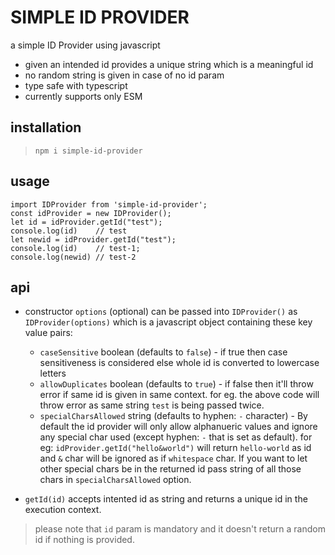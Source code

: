 # SIMPLE ID PROVIDER

a simple ID Provider using javascript

- given an intended id provides a unique string which is a meaningful id
- no random string is given in case of no id param
- type safe with typescript
- currently supports only ESM

## installation

> `npm i simple-id-provider`

## usage

    import IDProvider from 'simple-id-provider';
    const idProvider = new IDProvider();
    let id = idProvider.getId("test");
    console.log(id)    // test
    let newid = idProvider.getId("test");
    console.log(id)    // test-1;
    console.log(newid) // test-2


## api

- constructor `options` (optional) can be passed into `IDProvider()` as `IDProvider(options)` which is a javascript object containing these key value pairs:
   - `caseSensitive` boolean (defaults to `false`) - if true then case sensitiveness is considered else whole id is converted to lowercase letters
   - `allowDuplicates` boolean (defaults to `true`) - if false then it'll throw error if same id is given in same context. for eg. the above code will throw error as same string `test` is being passed twice.
   - `specialCharsAllowed` string (defaults to hyphen: `-` character) - By default the id provider will only allow alphanueric values and ignore any special char used (except hyphen: `-` that is set as default). for eg: `idProvider.getId("hello&world")` will return `hello-world` as id and `&` char will be ignored as if `whitespace` char. If you want to let other special chars be in the returned id pass string of all those chars in `specialCharsAllowed` option.


- `getId(id)` accepts intented id as string and returns a unique id in the execution context.
> please note that `id` param is mandatory and it doesn't return a random id if nothing is provided.